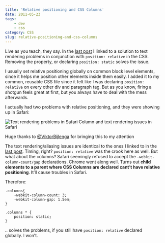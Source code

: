 ```yaml
---
title: 'Relative positioning and CSS Columns'
date: 2011-05-23
tags:
    - dev
    - css
category: CSS
slug: relative-positioning-and-css-columns
---
```


Live as you teach, they say. In the [last post](http://jnbrk.se/kkstoA) I linked to a solution to
text rendering problems in conjunction with `position: relative` in the CSS. Removing the property,
or declaring `position: static` solves the issue.

I usually set relative positioning globally on common block level elements, since it helps me
position other elements inside them easily. I added it to my common, reusable CSS file since it felt
like I was declaring `position: relative` on every other div and paragraph tag. But as you know,
firing a shotgun feels great at first, but you always have to deal with the mess afterwards.

I actually had two problems with relative positioning, and they were showing up in Safari:

![Text rendering problems in Safari](http://a.yfrog.com/img612/5716/qpqy.png) Column and text
rendering issues in Safari

Huge thanks to [@ViktorBijlenga](http://twitter.com/ViktorBijlenga) for bringing this to my
attention

The text rendering/aliasing issues are identical to the ones I linked to in the
[last post](http://jnbrk.se/kkstoA). Timing, right? `position: relative` was the crook here as well.
But what about the columns? Safari seemingly refused to accept the `-webkit-column-count/gap`
declarations. Chrome went along well. Turns out **child elements to a parent where CSS Columns are
declared cant’t have relative positioning**. It’ll cause troubles in Safari.

Therefore:

    .columns{
        -webkit-column-count: 3;
        -webkit-column-gap: 1.5em;
    }

    .columns * {
        position: static;
    }

.. solves the problems, if you still have `position: relative` declared globally. I won’t.
